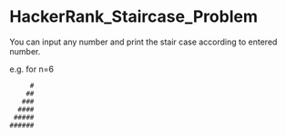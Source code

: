 # HackerRank_Staircase_Problem

You can input any number and print the stair case according to entered number.

e.g. for n=6

         #
        ##
       ###
      ####
     #####
    ######
